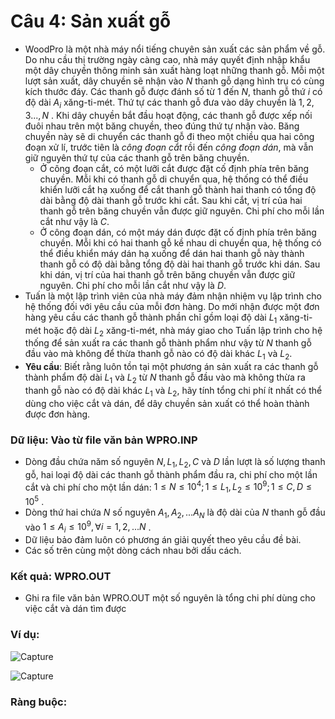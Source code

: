 # Câu 4: Sản xuất gỗ 
- WoodPro là một nhà máy nổi tiếng chuyên sản xuất các sản phẩm về gỗ. Do nhu cầu thị trường ngày càng cao, nhà máy quyết định nhập khẩu một dây chuyền thông minh sản xuất hàng loạt những thanh gỗ. Mỗi một lượt sản xuất, dây chuyền sẽ nhận vào $N$ thanh gỗ dạng hình trụ có cùng kích thước đáy. Các thanh gỗ được đánh số từ $1$ đến $N$, thanh gỗ thứ $i$ có độ dài $A_{i}$ xăng-ti-mét. Thứ tự các thanh gỗ đưa vào dây chuyền là $1,2,3...,N$ . Khi dây chuyền bắt đầu hoạt động, các thanh gỗ được xếp nối đuôi nhau trên một băng chuyền, theo đúng thứ tự nhận vào. Băng chuyền này sẽ di chuyển các thanh gỗ đi theo một chiều qua hai công đoạn xử lí, trước tiên là *công đoạn cắt* rồi đến *công đoạn dán*, mà vẫn giữ nguyên thứ tự của các thanh gỗ trên băng chuyền.
    - Ở công đoạn cắt, có một lưỡi cắt được đặt cố định phía trên băng chuyền. Mỗi khi có thanh gỗ di chuyển qua, hệ thống có thể điều khiển lưỡi cắt hạ xuống để cắt thanh gỗ thành hai thanh có tổng độ dài bằng độ dài thanh gỗ trước khi cắt. Sau khi cắt, vị trí của hai thanh gỗ trên băng chuyền vẫn được giữ nguyên. Chi phí cho mỗi lần cắt như vậy là $C$.
    - Ở công đoạn dán, có một máy dán được đặt cố định phía trên băng chuyền. Mỗi khi có hai thanh gỗ kề nhau di chuyển qua, hệ thống có thể điều khiển máy dán hạ xuống để dán hai thanh gỗ này thành thanh gỗ có độ dài bằng tổng độ dài hai thanh gỗ trước khi dán. Sau khi dán, vị trí của hai thanh gỗ trên băng chuyền vẫn được giữ nguyên. Chi phí cho mỗi lần cắt như vậy là $D$.
- Tuấn là một lập trình viên của nhà máy đảm nhận nhiệm vụ lập trình cho hệ thống đối với yêu cầu của mỗi đơn hàng. Do mới nhận được một đơn hàng yêu cầu các thanh gỗ thành phần chỉ gồm loại độ dài $L_{1}$ xăng-ti-mét hoặc độ dài $L_{2}$ xăng-ti-mét, nhà máy giao cho Tuấn lập trình cho hệ thống để sản xuất ra các thanh gỗ thành phẩm như vậy từ $N$ thanh gỗ đầu vào mà không để thừa thanh gỗ nào có độ dài khác $L_{1}$ và $L_{2}$.
- **Yêu cầu**: Biết rằng luôn tồn tại một phương án sản xuất ra các thanh gỗ thành phẩm độ dài $L_{1}$ và $L_{2}$ từ $N$ thanh gỗ đầu vào mà không thừa ra thanh gỗ nào có độ dài khác $L_{1}$ và $L_{2}$, hãy tính tổng chi phí ít nhất có thể dùng cho việc cắt và dán, để dây chuyền sản xuất có thể hoàn thành được đơn hàng.
### Dữ liệu: Vào từ file văn bản WPRO.INP
   - Dòng đầu chứa năm số nguyên $N,L_{1}, L_{2}, C$ và $D$ lần lượt là số lượng thanh gỗ, hai loại độ dài các thanh gỗ thành phẩm đầu ra, chi phí cho một lần cắt và chi phí cho một lần dán: $1 \le N \le {10^4};1 \le {L_1},{L_2} \le {10^9};1 \le C,D \le {10^5}$ .
   - Dòng thứ hai chứa $N$ số nguyên $A_{1}, A_{2},... A_{N}$ là độ dài của $N$ thanh gỗ đầu vào $1 \le {A_i} \le {10^9},\forall i = 1,2,...N$ .
- Dữ liệu bảo đảm luôn có phương án giải quyết theo yêu cầu đề bài.
- Các số trên cùng một dòng cách nhau bởi dấu cách.
### Kết quả: WPRO.OUT
- Ghi ra file văn bản WPRO.OUT một số nguyên là tổng chi phí dùng cho việc cắt và dán tìm được
### Ví dụ: 

![Capture](https://github.com/MustardLawyer1995/HSGQG-2024/assets/156400720/326f8ef3-b38a-42e2-9a11-d65359075872)

![Capture](https://github.com/MustardLawyer1995/HSGQG-2024/assets/156400720/9b167569-358f-4788-b1e6-4af3a6cc4ab1)

### Ràng buộc:  











